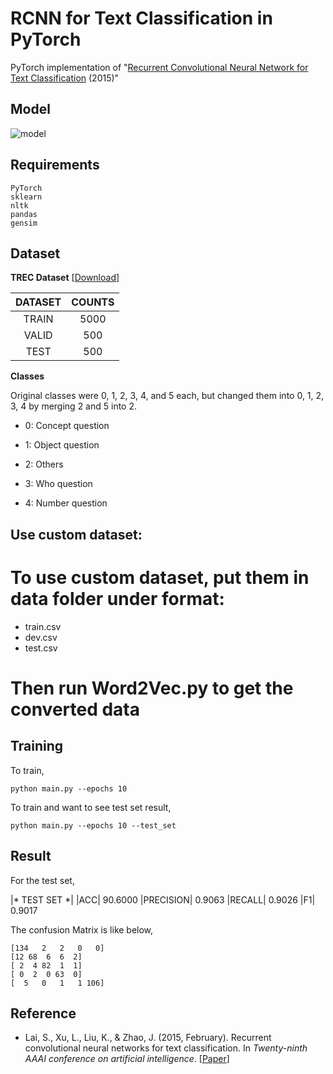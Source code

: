 # RCNN for Text Classification in PyTorch

PyTorch implementation of "[Recurrent Convolutional Neural Network for Text Classification](http://zhengyima.com/my/pdfs/Textrcnn.pdf) (2015)"



## Model

![model](https://user-images.githubusercontent.com/53588015/96370598-5c3b7100-1199-11eb-9bbe-903d4ba8aeda.png)



## Requirements

```
PyTorch
sklearn
nltk
pandas
gensim
```



## Dataset

 **TREC Dataset** [[Download](https://www.kaggle.com/datasets/thedevastator/the-trec-question-classification-dataset-a-longi?resource=download)] 

| DATASET | COUNTS  |
| :-----: | :-----: |
|  TRAIN  | 5000 |
|  VALID  | 500  |
|  TEST   |  500  |

**Classes**

Original classes were 0, 1, 2, 3, 4, and 5 each, but changed them into 0, 1, 2, 3, 4 by merging 2 and 5 into 2.

* 0: Concept question

* 1: Object question

* 2: Others

* 3: Who question

* 4: Number question 

## Use custom dataset:

# To use custom dataset, put them in data folder under format: 
- train.csv
- dev.csv
- test.csv
# Then run Word2Vec.py to get the converted data

## Training

To train,

```
python main.py --epochs 10
```

To train and want to see test set result,

```
python main.py --epochs 10 --test_set
```



## Result


For the test set,

|* TEST SET *| |ACC| 90.6000 |PRECISION| 0.9063 |RECALL| 0.9026 |F1| 0.9017

The confusion Matrix is like below,

```
[134   2   2   0   0]
[12 68  6  6  2]
[ 2  4 82  1  1]
[ 0  2  0 63  0]
[  5   0   1   1 106]
```



## Reference

* Lai, S., Xu, L., Liu, K., & Zhao, J. (2015, February). Recurrent convolutional neural networks for text classification. In *Twenty-ninth AAAI conference on artificial intelligence*. [[Paper](http://zhengyima.com/my/pdfs/Textrcnn.pdf)]
